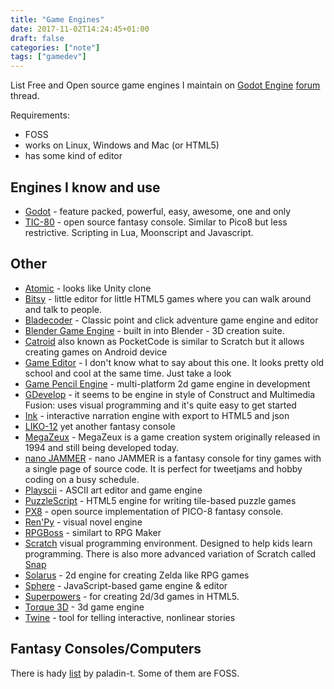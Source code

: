 ```yaml
---
title: "Game Engines"
date: 2017-11-02T14:24:45+01:00
draft: false
categories: ["note"]
tags: ["gamedev"]
---
```


List Free and Open source game engines I maintain on
[Godot Engine](/wiki/godot-engine) [forum](https://godotdevelopers.org/forum/discussion/18511/other-foss-engines) thread.

Requirements:

- FOSS
- works on Linux, Windows and Mac (or HTML5)
- has some kind of editor

## Engines I know and use

- [Godot](/wiki/godot-engine.md) - feature packed, powerful, easy, awesome, one and only
- [TIC-80](https://tic.computer/) - open source fantasy console. Similar to Pico8 but less restrictive. Scripting in Lua, Moonscript and Javascript.

## Other

- [Atomic](https://atomicgameengine.com/ "https://atomicgameengine.com/") - looks like Unity clone
- [Bitsy](https://ledoux.itch.io/bitsy) - little editor for little HTML5 games where you can walk around and talk to people.
- [Bladecoder](https://github.com/bladecoder/bladecoder-adventure-engine) - Classic point and click adventure game engine and editor 
- [Blender Game Engine](https://docs.blender.org/manual/de/dev/game_engine/introduction.html "https://docs.blender.org/manual/de/dev/game_engine/introduction.html") - built in into Blender -  3D creation suite.
- [Catroid](https://github.com/Catrobat/Catroid "https://github.com/Catrobat/Catroid") also known as PocketCode is similar to Scratch but it allows creating games on Android device
- [Game Editor](http://game-editor.com/Main_Page "game-editor.com/Main_Page") - I don't know what to say about this one. It looks pretty old school and cool at the same time. Just take a look
- [Game Pencil Engine](https://pawbyte.itch.io/game-pencil-engine) - multi-platform 2d game engine in development
- [GDevelop](http://compilgames.net/main-pl.html "compilgames.net/main-pl.html") - it seems to be engine in style of Construct and Multimedia Fusion: uses visual programming and it's quite easy to get started
- [Ink](https://github.com/inkle/ink) - interactive narration engine with export to HTML5 and json
- [LIKO-12](https://github.com/RamiLego4Game/LIKO-12) yet another fantasy console
- [MegaZeux](http://vault.digitalmzx.net/) - MegaZeux is a game creation system originally released in 1994 and still being developed today.
- [nano JAMMER](https://morgan3d.github.io/nano/) - nano JAMMER is a fantasy console for tiny games with a single page of source code. It is perfect for tweetjams and hobby coding on a busy schedule.
- [Playscii](http://vectorpoem.com/playscii/) - ASCII art editor and game engine
- [PuzzleScript](http://www.puzzlescript.net/ "puzzlescript.net/") - HTML5 engine for writing tile-based puzzle games
- [PX8](https://github.com/Gigoteur/PX8 "https://github.com/Gigoteur/PX8") - open source implementation of PICO-8 fantasy console.
- [Ren'Py](https://www.renpy.org/) - visual novel engine
- [RPGBoss](https://github.com/rpgboss/rpgboss) - similart to RPG Maker
- [Scratch](https://scratch.mit.edu/ "https://scratch.mit.edu/") visual programming environment. Designed to help kids learn programming. There is also more advanced variation of Scratch called [Snap](http://snap.berkeley.edu/ "snap.berkeley.edu/")
- [Solarus](http://www.solarus-games.org/ "solarus-games.org/") - 2d engine for creating Zelda like RPG games
- [Sphere](http://www.spheredev.org/) - JavaScript-based game engine & editor
- [Superpowers](http://superpowers-html5.com "superpowers-html5.com") - for creating 2d/3d games in HTML5.
- [Torque 3D](http://torque3d.org/) - 3d game engine
- [Twine](https://twinery.org/) -  tool for telling interactive, nonlinear stories

## Fantasy Consoles/Computers

There is hady [list](https://github.com/paladin-t/fantasy) by paladin-t. Some of them are FOSS.
